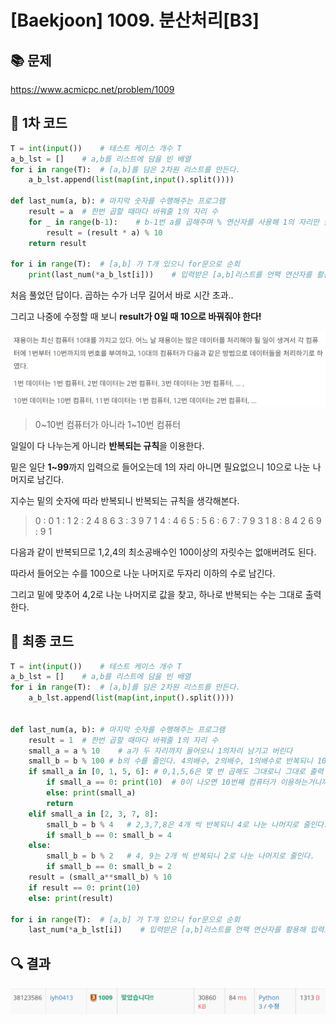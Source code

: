 # [Baekjoon] 1009. 분산처리[B3]

## 📚 문제

https://www.acmicpc.net/problem/1009

## 📒 1차 코드

```python
T = int(input())    # 테스트 케이스 개수 T
a_b_lst = []    # a,b를 리스트에 담을 빈 배열
for i in range(T):  # [a,b]를 담은 2차원 리스트를 만든다.
    a_b_lst.append(list(map(int,input().split())))

def last_num(a, b): # 마지막 숫자를 수행해주는 프로그램
    result = a  # 한번 곱할 때마다 바꿔줄 1의 자리 수
    for _ in range(b-1):    # b-1번 a를 곱해주며 % 연산자를 사용해 1의 자리만 남긴다
        result = (result * a) % 10
    return result

for i in range(T):  # [a,b] 가 T개 있으니 for문으로 순회
    print(last_num(*a_b_lst[i]))    # 입력받은 [a,b]리스트를 언팩 연산자를 활용해 입력으로 넣어 실행한다.
```

처음 풀었던 답이다. 곱하는 수가 너무 길어서 바로 시간 초과..

그리고 나중에 수정할 때 보니 **result가 0일 때 10으로 바꿔줘야 한다!**

![image-20220125221651940](B3_1009.assets/image-20220125221651940.png)

>  0~10번 컴퓨터가 아니라 1~10번 컴퓨터

일일이 다 나누는게 아니라 **반복되는 규칙**을 이용한다.

밑은 일단 **1~99**까지 입력으로 들어오는데 1의 자리 아니면 필요없으니 10으로 나눈 나머지로 남긴다.

지수는 밑의 숫자에 따라 반복되니 반복되는 규칙을 생각해본다.

> 0 : 0
> 1 : 1
> 2 : 2 4 8 6
> 3 : 3 9 7 1
> 4 : 4 6
> 5 : 5
> 6 : 6
> 7 : 7 9 3 1
> 8 : 8 4 2 6
> 9 : 9 1

다음과 같이 반복되므로 1,2,4의 최소공배수인 100이상의 자릿수는 없애버려도 된다.

따라서 들어오는 수를 100으로 나눈 나머지로 두자리 이하의 수로 남긴다.

그리고 밑에 맞추어 4,2로 나눈 나머지로 값을 찾고, 하나로 반복되는 수는 그대로 출력한다.

## 📒 최종 코드

```python
T = int(input())    # 테스트 케이스 개수 T
a_b_lst = []    # a,b를 리스트에 담을 빈 배열
for i in range(T):  # [a,b]를 담은 2차원 리스트를 만든다.
    a_b_lst.append(list(map(int,input().split())))


def last_num(a, b): # 마지막 숫자를 수행해주는 프로그램
    result = 1  # 한번 곱할 때마다 바꿔줄 1의 자리 수
    small_a = a % 10    # a가 두 자리까지 들어오니 1의자리 남기고 버린다
    small_b = b % 100 # b의 수를 줄인다. 4의배수, 2의배수, 1의배수로 반복되니 100으로 우선 나눈다.
    if small_a in [0, 1, 5, 6]: # 0,1,5,6은 몇 번 곱해도 그대로니 그대로 출력
        if small_a == 0: print(10)  # 0이 나오면 10번째 컴퓨터가 이용하는거니까 10을 더한다.
        else: print(small_a)
        return
    elif small_a in [2, 3, 7, 8]: 
        small_b = b % 4   # 2,3,7,8은 4개 씩 반복되니 4로 나눈 나머지로 줄인다.
        if small_b == 0: small_b = 4
    else: 
        small_b = b % 2   # 4, 9는 2개 씩 반복되니 2로 나눈 나머지로 줄인다.
        if small_b == 0: small_b = 2
    result = (small_a**small_b) % 10
    if result == 0: print(10)
    else: print(result)

for i in range(T):  # [a,b] 가 T개 있으니 for문으로 순회
    last_num(*a_b_lst[i])    # 입력받은 [a,b]리스트를 언팩 연산자를 활용해 입력으로 넣어 실행한다.
```

## 🔍 결과

![image-20220125222206272](B3_1009.assets/image-20220125222206272.png)